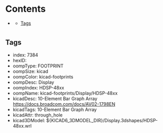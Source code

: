 



Contents
========

* [](#)
	* [Tags](#tags)

# 

## Tags

- index: 7384
- hexID: 
- oompType: FOOTPRINT
- oompSize: kicad
- oompColor: kicad-footprints
- oompDesc: Display
- oompIndex: HDSP-48xx
- oompName: kicad-footprints/Display/HDSP-48xx
- kicadDesc: 10-Element Bar Graph Array https://docs.broadcom.com/docs/AV02-1798EN
- kicadTags: 10-Element Bar Graph Array
- kicadAttr: through_hole
- kicad3DModel: ${KICAD6_3DMODEL_DIR}/Display.3dshapes/HDSP-48xx.wrl
